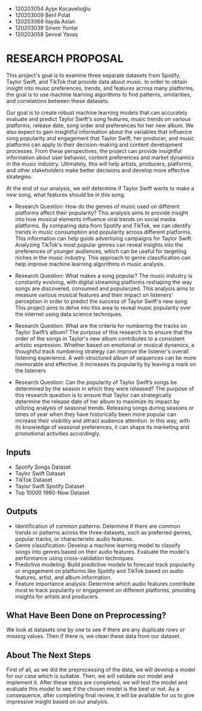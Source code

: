 - 120203054 Ayşe Kocavelioğlu
- 120203009 Beril Polat
- 120203068 İlayda Aslan
- 120203039 Sinem Yontar
- 120203058 Şevval Yavaş
  
# RESEARCH PROPOSAL 

This project's goal is to examine three separate datasets from Spotify, Taylor Swift, and TikTok that provide data about music. In order to obtain insight into music preferences, trends, and features across many platforms, the goal is to use machine learning algorithms to find patterns, similarities, and correlations between these datasets. 

Our goal is to create robust machine learning models that can accurately evaluate and predict Taylor Swift's song features, music trends on various platforms, release date, song order and preferences for her new album. We also expect to gain insightful information about the variables that influence song popularity and engagement that Taylor Swift, her producer, and music platforms can apply to their decision-making and content development processes.
From these perspectives, the project can provide insightful information about user behavior, content preferences and market dynamics in the music industry. Ultimately, this will help artists, producers, platforms, and other stakeholders make better decisions and develop more effective strategies.

At the end of our analysis, we will determine if Taylor Swift wants to make a new song, what features should be in this song.  

* Research Question: How do the genres of music used on different platforms affect their popularity?
This analysis aims to provide insight into how musical elements influence viral trends on social media platforms. By comparing data from Spotify and TikTok, we can identify trends in music consumption and popularity across different platforms. This information can help guide advertising campaigns for Taylor Swift. Analyzing TikTok's most popular genres can reveal insights into the preferences of younger audiences, which can be useful for targeting niches in the music industry. This approach to genre classification can help improve machine learning algorithms in music analysis.

* Research Question: What makes a song popular?
The music industry is constantly evolving, with digital streaming platforms reshaping the way songs are discovered, consumed and popularized. This analysis aims to measure various musical features and their impact on listeners' perception in order to predict the success of Taylor Swift's new song. This project aims to delve into this area to reveal music popularity over the internet using data science techniques.

* Research Question: What are the criteria for numbering the tracks on Taylor Swift’s album?
The purpose of this research is to ensure that the order of the songs in Taylor's new album contributes to a consistent artistic expression. Whether based on emotional or musical dynamics, a thoughtful track numbering strategy can improve the listener's overall listening experience. A well-structured album of sequences can be more memorable and effective. It increases its popularity by leaving a mark on the listeners

* Research Question: Can the popularity of Taylor Swift’s songs be determined by the season in which they were released? 
The purpose of this research question is to ensure that Taylor can strategically determine the release date of her album to maximize its impact by utilizing analysis of seasonal trends. Releasing songs during seasons or times of year when they have historically been more popular can increase their visibility and attract audience attention. In this way, with its knowledge of seasonal preferences, it can shape its marketing and promotional activities accordingly.

## Inputs
- Spotify Songs Dataset
- Taylor Swift Dataset
- TikTok Dataset
- Taylor Swift Spotify Dataset
- Top 10000 1960-Now Dataset

## Outputs
- Identification of common patterns: Determine if there are common trends or patterns across the three datasets, such as preferred genres, popular tracks, or characteristic audio features.
- Genre classification: Develop a machine learning model to classify songs into genres based on their audio features. Evaluate the model's performance using cross-validation techniques.
- Predictive modeling: Build predictive models to forecast track popularity or engagement on platforms like Spotify and TikTok based on audio features, artist, and album information.
- Feature importance analysis: Determine which audio features contribute most to track popularity or engagement on different platforms, providing insights for artists and producers.

## What Have Been Done on Preprocessing?
We look at datasets one by one to see if there are any duplicate rows or missing values. Then if there is, we clean these data from our dataset. 

## About The Next Steps
First of all, as we did the preprocessing of the data, we will develop a model for our case which is suitable. Then, we will validate our model and implement it. After these steps are completed, we will test the model and evaluate this model to see if the chosen model is the best or not. As a consequence, after completing final review, it will be available for us to give impressive insight based on our analysis.
